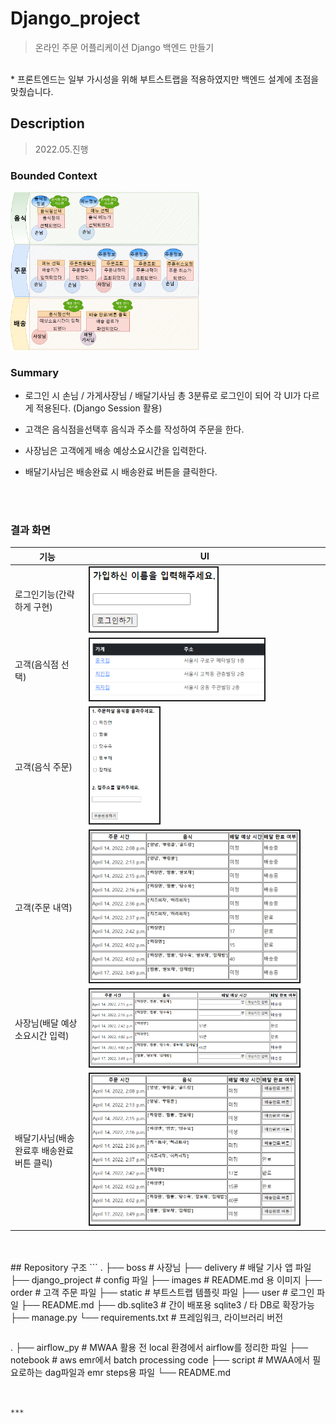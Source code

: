 # Django_project
> 온라인 주문 어플리케이션 Django 백엔드 만들기
 <br>
* 프론트엔드는 일부 가시성을 위해 부트스트랩을 적용하였지만 백엔드 설계에 초점을 맞췄습니다.

## Description

> 2022.05.진행
### Bounded Context

<img src=images/Bounded_context.png  width="60%"/>


  
  <br>

### Summary

* 로그인 시 손님 / 가게사장님 / 배달기사님 총 3분류로 로그인이 되어 각 UI가 다르게 적용된다. (Django Session 활용)
* 고객은 음식점을선택후 음식과 주소를 작성하여 주문을 한다.
* 사장님은 고객에게 배송 예상소요시간을 입력한다.
* 배달기사님은 배송완료 시 배송완료 버튼을 클릭한다.

  

  

  <br>

  <br>
  
 
 ### 결과 화면
|기능|UI|
|------|---|
|로그인기능(간략하게 구현)|<img src=images/login.png  width="55%" border="2"/>|
|고객(음식점 선택)|<img src=images/order_shops.png  width="75%" border="2"/>|
|고객(음식 주문)|<img src=images/order_menus.png  width="30%" border="2"/>|
|고객(주문 내역)|<img src=images/order_order.png  width="90%" border="2"/>|
|사장님(배달 예상 소요시간 입력)|<img src=images/boss_orders.png  width="90%" border="2"/>|
|배달기사님(배송완료후 배송완료 버튼 클릭)|<img src=images/delivery_orders.png  width="90%" border="2"/>|



  
  <br>

  <br>
## Repository 구조
```
.
├── boss                    # 사장님 
├── delivery                # 배달 기사 앱 파일
├── django_project          # config 파일
├── images                  # README.md 용 이미지
├── order                   # 고객 주문 파일
├── static                  # 부트스트랩 템플릿 파일
├── user                    # 로그인 파일
├── README.md
├── db.sqlite3              # 간이 배포용 sqlite3 / 타 DB로 확장가능
├── manage.py
└── requirements.txt        # 프레임워크, 라이브러리 버전
 
```

```
.
├── airflow_py              # MWAA 활용 전 local 환경에서 airflow를 정리한 파일
├── notebook                # aws emr에서 batch processing code
├── script                  # MWAA에서 필요로하는 dag파일과 emr steps용 파일
└── README.md
 
```


***

